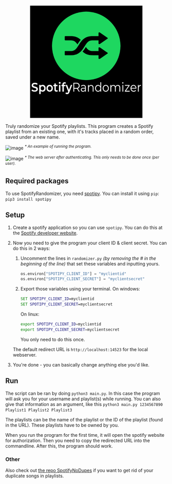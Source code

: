 <p align="center"><img alt="SpotifyRandomizer" src="SpotifyRandomizer.png" width="350"/></p> <!-- Gross HTML because of GitHub's markdown -->
Truly randomize your Spotify playlists. This program creates a Spotify playlist from an existing one, with it's tracks placed in a random order, saved under a new name.

![image](https://user-images.githubusercontent.com/30472563/39407829-33e9b202-4bd5-11e8-9ec1-7a21788163a1.png)
<sup>*\* An example of running the program.*</sup>

![image](https://user-images.githubusercontent.com/30472563/39255472-4c0c4f20-48b5-11e8-9d36-3adc0bed5f0a.png)
<sup>*\* The web server after authenticating. This only needs to be done once (per user).*</sup>

## Required packages

To use SpotifyRandomizer, you need [spotipy](https://github.com/plamere/spotipy).
You can install it using `pip`: `pip3 install spotipy`

## Setup

1. Create a spotify application so you can use `spotipy`. You can do this at the [Spotify developer website](https://developer.spotify.com/my-applications/).
2. Now you need to give the program your client ID & client secret. You can do this in 2 ways:
    1. Uncomment the lines in `randomizer.py` _(by removing the # in the beginning of the line)_ that set these variables and inputting yours.
       ```python
       os.environ["SPOTIPY_CLIENT_ID"] = "myclientid"
       os.environ["SPOTIPY_CLIENT_SECRET"] = "myclientsecret"
       ```
    2. Export those variables using your terminal. On windows:
    
       ```cmd
       SET SPOTIPY_CLIENT_ID=myclientid
       SET SPOTIPY_CLIENT_SECRET=myclientsecret
       ```
    
        On linux:
        ```bash
        export SPOTIPY_CLIENT_ID=myclientid
        export SPOTIPY_CLIENT_SECRET=myclientsecret
        ```
        
        You only need to do this once.
    
    The default redirect URL is `http://localhost:14523` for the local webserver.
3. You're done - you can basically change anything else you'd like.

## Run

The script can be ran by doing `python3 main.py`.
In this case the program will ask you for your username and playlist(s) while running.
You can also give that information as an argument, like this `python3 main.py 1234567890 Playlist1 Playlist2 Playlist3`

The playlists can be the name of the playlist or the ID of the playlist (found in the URL). These playlists have to be owned by you.

When you run the program for the first time, it will open the spotify website for authorization. Then you need to copy the redirected URL into the commandline. After this, the program should work.

### Other

Also check out [the repo SpotifyNoDupes](https://github.com/stavlocker/spotifynodupes) if you want to get rid of your duplicate songs in playlists.
